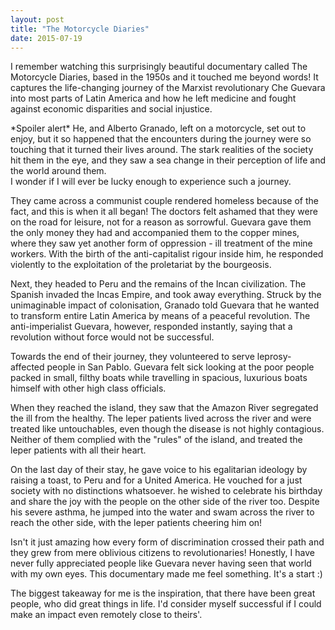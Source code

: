 ```yaml
---
layout: post
title: "The Motorcycle Diaries"
date: 2015-07-19
---
```


<p>
  I remember watching this surprisingly beautiful documentary called The Motorcycle Diaries, based in the 1950s and it touched me beyond words!
  It captures the life-changing journey of the Marxist revolutionary Che Guevara into most parts of Latin America and how he left medicine and fought against economic disparities and social injustice.
</p>

<p>
  *Spoiler alert*
  He, and Alberto Granado, left on a motorcycle, set out to enjoy, but it so happened that the encounters during the journey were so touching that it turned their lives around. The stark realities of the society hit them in the eye, and they saw a sea change in their perception of life and the world around them. 
  </br>
  I wonder if I will ever be lucky enough to experience such a journey.
</p>

<p>
They came across a communist couple rendered homeless because of the fact, and this is when it all began! The doctors felt ashamed that they were on the road for leisure, not for a reason as sorrowful. Guevara gave them the only 
money they had and accompanied them to the copper mines, where they saw yet another form of oppression - ill treatment of the mine workers. With the birth of the anti-capitalist rigour inside him, he responded violently to the exploitation of the proletariat by the bourgeosis.
</p>
 
<p>
  Next, they headed to Peru and the remains of the Incan civilization. The Spanish invaded the Incas Empire, and took away everything. Struck by the unimaginable impact of colonisation, Granado told Guevara that he wanted to transform entire Latin America by means of a peaceful revolution. The anti-imperialist Guevara, however, responded instantly, saying that a revolution without force would not be successful.
</p>

<p>
  Towards the end of their journey, they volunteered to serve leprosy-affected people in San Pablo. Guevara felt sick looking at the poor people packed in small, filthy boats while travelling in spacious, luxurious boats himself with other high class officials. 
</p>

<p>
  When they reached the island, they saw that the Amazon River segregated the ill from the healthy. The leper patients lived across the river and were treated like untouchables, even though the disease is not highly contagious. Neither of them complied with the "rules" of the island, and treated the leper patients with all their heart.
</p>
  
<p>
  On the last day of their stay, he gave voice to his egalitarian ideology by raising a toast, to Peru and for a United America. He vouched for a just society with no distinctions whatsoever. he wished to celebrate his birthday and share the joy with the people on the other side of the river too. Despite his severe asthma, he jumped into the water and swam across the river to reach the other side, with the leper patients cheering him on!
</p>

<p>
Isn't it just amazing how every form of discrimination crossed their path and they grew from mere oblivious citizens to revolutionaries! Honestly, I have never fully appreciated people like Guevara never having seen that world with my own eyes. 
This documentary made me feel something. It's a start :)
</p>

<p>
  The biggest takeaway for me is the inspiration, that there have been great people, who did great things in life. I'd consider myself successful if I could make an impact even remotely close to theirs'.
</p>

